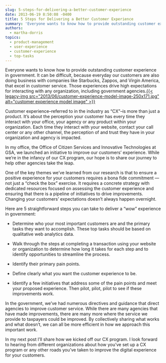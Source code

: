 ```yaml
---
slug: 5-steps-for-delivering-a-better-customer-experience
date: 2013-06-19 8:50:08 -0400
title: 5 Steps for Delivering a Better Customer Experience
summary: 'Everyone wants to know how to provide outstanding customer experience in government. It can be difficult, because everyday our customers are also doing business with companies like Starbucks, Zappos, and Virgin America, that excel in customer service.'
authors:
  - martha-dorris
topics:
  - product-management
  - user-experience
  - customer-experience
  - top-tasks
---
```


<p>
  Everyone wants to know how to provide outstanding customer experience in government. It can be difficult, because everyday our customers are also doing business with companies like Starbucks, Zappos, and Virgin America, that excel in customer service. Those experiences drive high expectations for interacting with any organization, including government agencies.<a href="https://s3.amazonaws.com/digitalgov/_legacy-img/2013/06/customer-experience-model-image.jpg">{{< legacy-img src="2013/06/customer-experience-model-image-250x171.jpg" alt="customer experience model image" >}}</a>
</p>

Customer experience&#8211;referred to in the industry as &#8220;CX&#8221;&#8211;is more than just a product.  It’s about the perception your customer has every time they interact with your office, your agency or any product within your organization.  Each time they interact with your website, contact your call center or any other channel, the perception of and trust they have in your organization and agency is impacted.

In my office, the Office of Citizen Services and Innovative Technologies at GSA, we launched an initiative to improve our customers’ experience.  While we&#8217;re in the infancy of our CX program, our hope is to share our journey to help other agencies take the leap.

One of the key themes we&#8217;ve learned from our research is that to ensure a positive experience for your customers requires a bona fide commitment &#8212; not just a &#8220;check the box&#8221; exercise.  It requires a concrete strategy with dedicated resources focused on assessing the customer experience and ensuring that there is a pipeline of initiatives to drive improvements.  Changing your customers’ expectations doesn’t always happen overnight.

Here are 5 straightforward steps you can take to deliver a “wow” experience in government:

  * <p>
      Determine who your most important customers are and the primary tasks they want to accomplish.  These top tasks should be based on qualitative web analytics data.
    </p>

  * <p>
      Walk through the steps at completing a transaction using your website or organization to determine how long it takes for each step and to identify opportunities to streamline the process.
    </p>

  * <p>
      Identify their primary pain points.
    </p>

  * <p>
      Define clearly what you want the customer experience to be.
    </p>

  * <p>
      Identify a few initiatives that address some of the pain points and meet your proposed experience. Then pilot, pilot, pilot to see if these improvements work.
    </p>

In the government, we&#8217;ve had numerous directives and guidance that direct agencies to improve customer service.  While there are many agencies that have made improvements, there are many more where the service we provide to taxpayers could be improved.  By collectively sharing what works and what doesn&#8217;t, we can all be more efficient in how we approach this important work.

In my next post I’ll share how we kicked off our CX program. I look forward to hearing from different organizations about how you&#8217;ve set up a CX program or any other roads you&#8217;ve taken to improve the digital experience for your customers.
